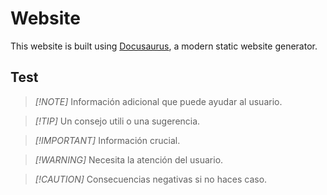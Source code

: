 # Website

This website is built using [Docusaurus](https://docusaurus.io/), a modern static website generator.

## Test

> _[!NOTE]_
> Información adicional que puede ayudar al usuario.

> _[!TIP]_
> Un consejo utili o una sugerencia.

> _[!IMPORTANT]_
> Información crucial.

> _[!WARNING]_
> Necesita la atención del usuario.

> _[!CAUTION]_
> Consecuencias negativas si no haces caso.
